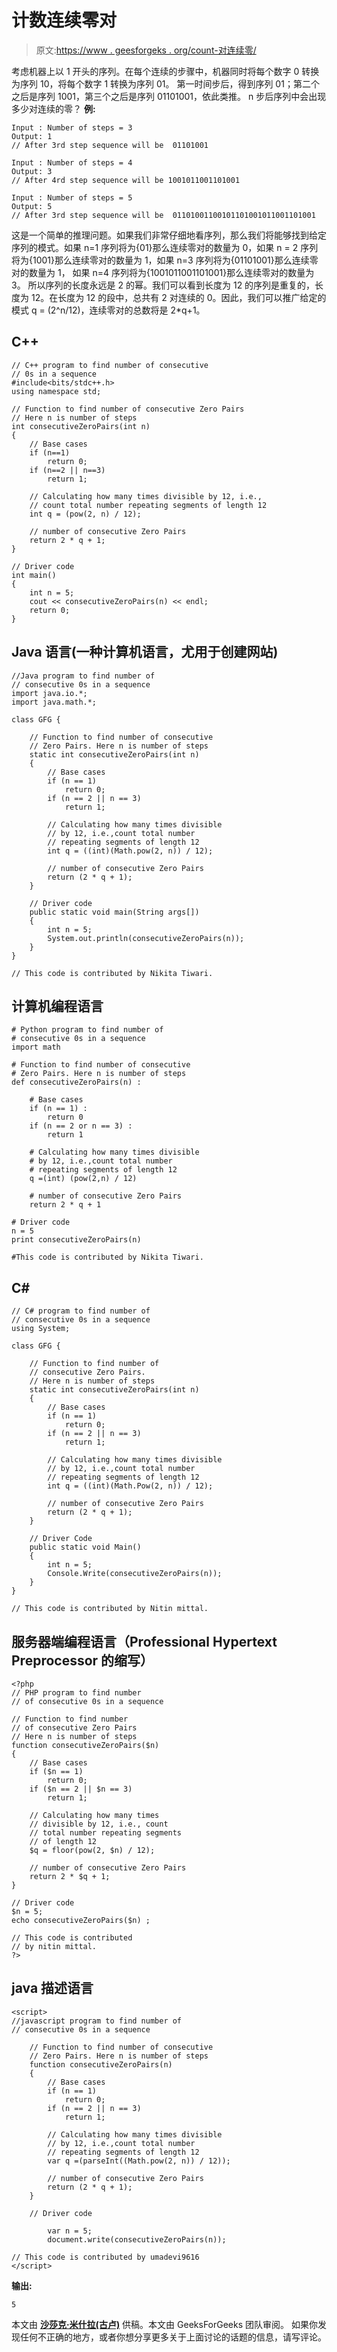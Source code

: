 # 计数连续零对

> 原文:[https://www . geesforgeks . org/count-对连续零/](https://www.geeksforgeeks.org/count-pairs-of-consecutive-zeros/)

考虑机器上以 1 开头的序列。在每个连续的步骤中，机器同时将每个数字 0 转换为序列 10，将每个数字 1 转换为序列 01。
第一时间步后，得到序列 01；第二个之后是序列 1001，第三个之后是序列 01101001，依此类推。
n 步后序列中会出现多少对连续的零？
**例:**

```
Input : Number of steps = 3
Output: 1
// After 3rd step sequence will be  01101001

Input : Number of steps = 4
Output: 3
// After 4rd step sequence will be 1001011001101001

Input : Number of steps = 5
Output: 5
// After 3rd step sequence will be  01101001100101101001011001101001
```

这是一个简单的推理问题。如果我们非常仔细地看序列，那么我们将能够找到给定序列的模式。如果 n=1 序列将为{01}那么连续零对的数量为 0，如果 n = 2 序列将为{1001}那么连续零对的数量为 1，如果 n=3 序列将为{01101001}那么连续零对的数量为 1，
如果 n=4 序列将为{1001011001101001}那么连续零对的数量为 3。
所以序列的长度永远是 2 的幂。我们可以看到长度为 12 的序列是重复的，长度为 12。在长度为 12 的段中，总共有 2 对连续的 0。因此，我们可以推广给定的模式 q = (2^n/12)，连续零对的总数将是 2*q+1。

## C++

```
// C++ program to find number of consecutive
// 0s in a sequence
#include<bits/stdc++.h>
using namespace std;

// Function to find number of consecutive Zero Pairs
// Here n is number of steps
int consecutiveZeroPairs(int n)
{
    // Base cases
    if (n==1)
        return 0;
    if (n==2 || n==3)
        return 1;

    // Calculating how many times divisible by 12, i.e.,
    // count total number repeating segments of length 12
    int q = (pow(2, n) / 12);

    // number of consecutive Zero Pairs
    return 2 * q + 1;
}

// Driver code
int main()
{
    int n = 5;
    cout << consecutiveZeroPairs(n) << endl;
    return 0;
}
```

## Java 语言(一种计算机语言，尤用于创建网站)

```
//Java program to find number of
// consecutive 0s in a sequence
import java.io.*;
import java.math.*;

class GFG {

    // Function to find number of consecutive
    // Zero Pairs. Here n is number of steps
    static int consecutiveZeroPairs(int n)
    {
        // Base cases
        if (n == 1)
            return 0;
        if (n == 2 || n == 3)
            return 1;

        // Calculating how many times divisible
        // by 12, i.e.,count total number
        // repeating segments of length 12
        int q = ((int)(Math.pow(2, n)) / 12);

        // number of consecutive Zero Pairs
        return (2 * q + 1);
    }

    // Driver code
    public static void main(String args[])
    {
        int n = 5;
        System.out.println(consecutiveZeroPairs(n));
    }
}

// This code is contributed by Nikita Tiwari.
```

## 计算机编程语言

```
# Python program to find number of
# consecutive 0s in a sequence
import math

# Function to find number of consecutive
# Zero Pairs. Here n is number of steps
def consecutiveZeroPairs(n) :

    # Base cases
    if (n == 1) :
        return 0
    if (n == 2 or n == 3) :
        return 1

    # Calculating how many times divisible
    # by 12, i.e.,count total number
    # repeating segments of length 12
    q =(int) (pow(2,n) / 12)

    # number of consecutive Zero Pairs
    return 2 * q + 1

# Driver code
n = 5
print consecutiveZeroPairs(n)

#This code is contributed by Nikita Tiwari.
```

## C#

```
// C# program to find number of
// consecutive 0s in a sequence
using System;

class GFG {

    // Function to find number of
    // consecutive Zero Pairs.
    // Here n is number of steps
    static int consecutiveZeroPairs(int n)
    {
        // Base cases
        if (n == 1)
            return 0;
        if (n == 2 || n == 3)
            return 1;

        // Calculating how many times divisible
        // by 12, i.e.,count total number
        // repeating segments of length 12
        int q = ((int)(Math.Pow(2, n)) / 12);

        // number of consecutive Zero Pairs
        return (2 * q + 1);
    }

    // Driver Code
    public static void Main()
    {
        int n = 5;
        Console.Write(consecutiveZeroPairs(n));
    }
}

// This code is contributed by Nitin mittal.
```

## 服务器端编程语言（Professional Hypertext Preprocessor 的缩写）

```
<?php
// PHP program to find number
// of consecutive 0s in a sequence

// Function to find number
// of consecutive Zero Pairs
// Here n is number of steps
function consecutiveZeroPairs($n)
{
    // Base cases
    if ($n == 1)
        return 0;
    if ($n == 2 || $n == 3)
        return 1;

    // Calculating how many times
    // divisible by 12, i.e., count
    // total number repeating segments
    // of length 12
    $q = floor(pow(2, $n) / 12);

    // number of consecutive Zero Pairs
    return 2 * $q + 1;
}

// Driver code
$n = 5;
echo consecutiveZeroPairs($n) ;

// This code is contributed
// by nitin mittal.
?>
```

## java 描述语言

```
<script>
//javascript program to find number of
// consecutive 0s in a sequence

    // Function to find number of consecutive
    // Zero Pairs. Here n is number of steps
    function consecutiveZeroPairs(n)
    {
        // Base cases
        if (n == 1)
            return 0;
        if (n == 2 || n == 3)
            return 1;

        // Calculating how many times divisible
        // by 12, i.e.,count total number
        // repeating segments of length 12
        var q =(parseInt((Math.pow(2, n)) / 12));

        // number of consecutive Zero Pairs
        return (2 * q + 1);
    }

    // Driver code

        var n = 5;
        document.write(consecutiveZeroPairs(n));

// This code is contributed by umadevi9616
</script>
```

**输出:**

```
5
```

本文由 [**沙莎克·米什拉(古卢)**](https://practice.geeksforgeeks.org/user-profile.php?user=Shashank%20Mishra) 供稿。本文由 GeeksForGeeks 团队审阅。
如果你发现任何不正确的地方，或者你想分享更多关于上面讨论的话题的信息，请写评论。